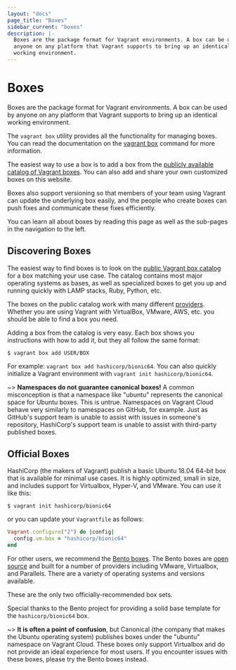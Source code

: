 ```yaml
---
layout: "docs"
page_title: "Boxes"
sidebar_current: "boxes"
description: |-
  Boxes are the package format for Vagrant environments. A box can be used by
  anyone on any platform that Vagrant supports to bring up an identical
  working environment.
---
```


# Boxes

Boxes are the package format for Vagrant environments. A box can be used by
anyone on any platform that Vagrant supports to bring up an identical
working environment.

The `vagrant box` utility provides all the functionality for managing
boxes. You can read the documentation on the [vagrant box](/docs/cli/box.html)
command for more information.

The easiest way to use a box is to add a box from the
[publicly available catalog of Vagrant boxes](https://vagrantcloud.com/boxes/search).
You can also add and share your own customized boxes on this website.

Boxes also support versioning so that members of your team using Vagrant
can update the underlying box easily, and the people who create boxes
can push fixes and communicate these fixes efficiently.

You can learn all about boxes by reading this page as well as the
sub-pages in the navigation to the left.

## Discovering Boxes

The easiest way to find boxes is to look on the
[public Vagrant box catalog](https://vagrantcloud.com/boxes/search)
for a box matching your use case. The catalog contains most major operating
systems as bases, as well as specialized boxes to get you up and running
quickly with LAMP stacks, Ruby, Python, etc.

The boxes on the public catalog work with many different
[providers](/docs/providers/). Whether you are using Vagrant with
VirtualBox, VMware, AWS, etc. you should be able to find a box you need.

Adding a box from the catalog is very easy. Each box shows you instructions
with how to add it, but they all follow the same format:

```
$ vagrant box add USER/BOX
```

For example: `vagrant box add hashicorp/bionic64`. You can also quickly
initialize a Vagrant environment with `vagrant init hashicorp/bionic64`.

~> **Namespaces do not guarantee canonical boxes!** A common misconception is
that a namespace like "ubuntu" represents the canonical space for Ubuntu boxes.
This is untrue. Namespaces on Vagrant Cloud behave very similarly to namespaces on
GitHub, for example. Just as GitHub's support team is unable to assist with
issues in someone's repository, HashiCorp's support team is unable to assist
with third-party published boxes.

## Official Boxes

HashiCorp (the makers of Vagrant) publish a basic Ubuntu 18.04 64-bit box that is available for minimal use cases. It is highly optimized, small in size, and includes support for Virtualbox, Hyper-V, and VMware. You can use it like this:

```shell
$ vagrant init hashicorp/bionic64
```

or you can update your `Vagrantfile` as follows:

```ruby
Vagrant.configure("2") do |config|
  config.vm.box = "hashicorp/bionic64"
end
```

For other users, we recommend the [Bento boxes](https://vagrantcloud.com/bento). The Bento boxes are [open source](https://github.com/chef/bento) and built for a number of providers including VMware, Virtualbox, and Parallels. There are a variety of operating systems and versions available.

These are the only two officially-recommended box sets.

Special thanks to the Bento project for providing a solid base template for the `hashicorp/bionic64` box.

~> **It is often a point of confusion**, but Canonical (the company that makes the Ubuntu operating system) publishes boxes under the "ubuntu" namespace on Vagrant Cloud. These boxes only support Virtualbox and do not provide an ideal experience for most users. If you encounter issues with these boxes, please try the Bento boxes instead.
